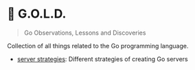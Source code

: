 # 🥇 G.O.L.D.

> Go Observations, Lessons and Discoveries

Collection of all things related to the Go programming language.

- [server strategies](./go-server): Different strategies of creating Go servers 
